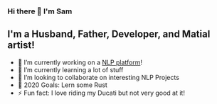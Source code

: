 ### Hi there 👋 I'm Sam


## I'm a Husband, Father, Developer, and Matial artist!
- 🔭 I’m currently working on a [NLP platform][website]!
- 🌱 I’m currently learning a lot of stuff
- 👯 I’m looking to collaborate on interesting NLP Projects
- 🥅 2020 Goals: Lern some Rust
- ⚡ Fun fact: I love riding my Ducati but not very good at it!

[website]: https:/propens.io